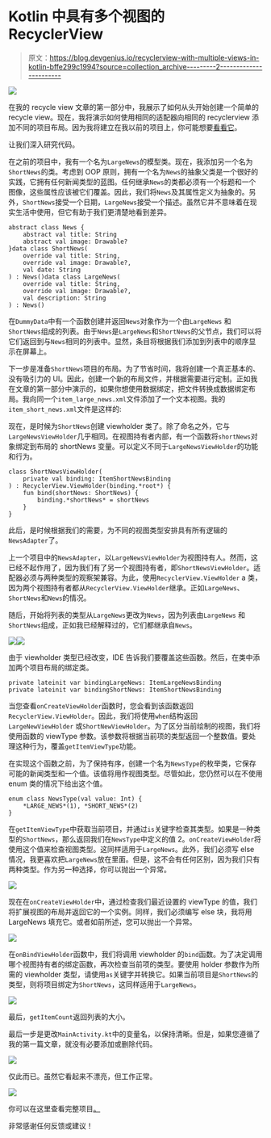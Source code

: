# Kotlin 中具有多个视图的 RecyclerView

> 原文：<https://blog.devgenius.io/recyclerview-with-multiple-views-in-kotlin-bffe299c1994?source=collection_archive---------2----------------------->

![](img/c897f7fea2fbc6e2b0fd87c6a8447980.png)

在我的 recycle view 文章的第一部分中，我展示了如何从头开始创建一个简单的 recycle view。现在，我将演示如何使用相同的适配器向相同的 recyclerview 添加不同的项目布局。因为我将建立在我以前的项目上，你可能想要[看看它](/android-kotlin-recyclerview-with-databinding-788d353a67bf)。

让我们深入研究代码。

在之前的项目中，我有一个名为`LargeNews`的模型类。现在，我添加另一个名为`ShortNews`的类。考虑到 OOP 原则，拥有一个名为`News`的抽象父类是一个很好的实践，它拥有任何新闻类型的蓝图。任何继承`News`的类都必须有一个标题和一个图像，这些属性应该被它们覆盖。因此，我们将`News`及其属性定义为抽象的。另外，`ShortNews`接受一个日期，`LargeNews`接受一个描述。虽然它并不意味着在现实生活中使用，但它有助于我们更清楚地看到差异。

```
abstract class News {
    abstract val title: String
    abstract val image: Drawable?
}data class ShortNews(
    override val title: String,
    override val image: Drawable?,
    val date: String
) : News()data class LargeNews(
    override val title: String,
    override val image: Drawable?,
    val description: String
) : News()
```

在`DummyData`中有一个函数创建并返回`News`对象作为一个由`LargeNews` 和`ShortNews`组成的列表。由于`News`是`LargeNews`和`ShortNews`的父节点，我们可以将它们返回到与`News`相同的列表中。显然，条目将根据我们添加到列表中的顺序显示在屏幕上。

下一步是准备`ShortNews`项目的布局。为了节省时间，我将创建一个真正基本的、没有吸引力的 UI。因此，创建一个新的布局文件，并根据需要进行定制。正如我在文章的第一部分中演示的，如果你想使用数据绑定，把文件转换成数据绑定布局。我向同一个`item_large_news.xml`文件添加了一个文本视图。我的`item_short_news.xml`文件是这样的:

现在，是时候为`ShortNews`创建 viewholder 类了。除了命名之外，它与`LargeNewsViewHolder`几乎相同。在视图持有者内部，有一个函数将`shortNews`对象绑定到布局的 shortNews 变量。可以定义不同于`LargeNewsViewHolder`的功能和行为。

```
class ShortNewsViewHolder(
    private val binding: ItemShortNewsBinding
) : RecyclerView.ViewHolder(binding.*root*) {
    fun bind(shortNews: ShortNews) {
        binding.*shortNews* = shortNews
    }
}
```

此后，是时候根据我们的需要，为不同的视图类型安排具有所有逻辑的`NewsAdapter`了。

上一个项目中的`NewsAdapter`，以`LargeNewsViewHolder`为视图持有人。然而，这已经不起作用了，因为我们有了另一个视图持有者，即`ShortNewsViewHolder`。适配器必须与两种类型的观察架兼容。为此，使用`RecyclerView.ViewHolder` a 类，因为两个视图持有者都从`RecyclerView.ViewHolder`继承。正如`LargeNews`、`ShortNews`和`News`的情况。

随后，开始将列表的类型从`LargeNews`更改为`News`，因为列表由`LargeNews` 和`ShortNews`组成，正如我已经解释过的，它们都继承自`News`。

![](img/8c486a64e31643f407865520fe52b78d.png)![](img/f69e470d0b7ece31114eb674b3ec25c9.png)

由于 viewholder 类型已经改变，IDE 告诉我们要覆盖这些函数。然后，在类中添加两个项目布局的绑定类。

```
private lateinit var bindingLargeNews: ItemLargeNewsBinding
private lateinit var bindingShortNews: ItemShortNewsBinding
```

当您查看`onCreateViewHolder`函数时，您会看到该函数返回`RecyclerView.ViewHolder`。因此，我们将使用`when`结构返回`LargeNewViewHolder` 或`ShortNewViewHolder`。为了区分当前绘制的视图，我们将使用函数的 viewType 参数。该参数将根据当前项的类型返回一个整数值。要处理这种行为，覆盖`getItemViewType`功能。

在实现这个函数之前，为了保持有序，创建一个名为`NewsType`的枚举类，它保存可能的新闻类型和一个值。该值将用作视图类型。尽管如此，您仍然可以在不使用 enum 类的情况下给出这个值。

```
enum class NewsType(val value: Int) {
    *LARGE_NEWS*(1), *SHORT_NEWS*(2)
}
```

在`getItemViewType`中获取当前项目，并通过`is`关键字检查其类型。如果是一种类型的`ShortNews`，那么返回我们在`NewsType`中定义的值 2。`onCreateViewHolder`将使用这个值来检查视图类型。这同样适用于`LargeNews`。此外，我们必须写 else 情况，我更喜欢把`LargeNews`放在里面。但是，这不会有任何区别，因为我们只有两种类型。作为另一种选择，你可以抛出一个异常。

![](img/b385af2b038e3826287489be4ee6b4ba.png)

现在在`onCreateViewHolder`中，通过检查我们最近设置的 viewType 的值，我们将扩展视图的布局并返回它的一个实例。同样，我们必须编写 else 块，我将用 LargeNews 填充它。或者如前所述，您可以抛出一个异常。

![](img/4c71f7c7f819770fac22ddbb401981da.png)

在`onBindViewHolder`函数中，我们将调用 viewholder 的`bind`函数。为了决定调用哪个视图持有者的绑定函数，再次检查当前项的类型。要使用 holder 参数作为所需的 viewholder 类型，请使用`as`关键字并转换它。如果当前项目是`ShortNews`的类型，则将项目绑定为`ShortNews`，这同样适用于`LargeNews`。

![](img/148806ea47c8c07fa31c2c1685d06906.png)

最后，`getItemCount`返回列表的大小。

最后一步是更改`MainActivity.kt`中的变量名，以保持清晰。但是，如果您遵循了我的第一篇文章，就没有必要添加或删除代码。

![](img/308c719aed9a301fc6127876c885e7e8.png)

仅此而已。虽然它看起来不漂亮，但工作正常。

![](img/68c25717de38979331202c6c1ae964cf.png)

你可以在这里查看完整项目[。](https://github.com/canonall/MultiView-RecyclerView)

非常感谢任何反馈或建议！